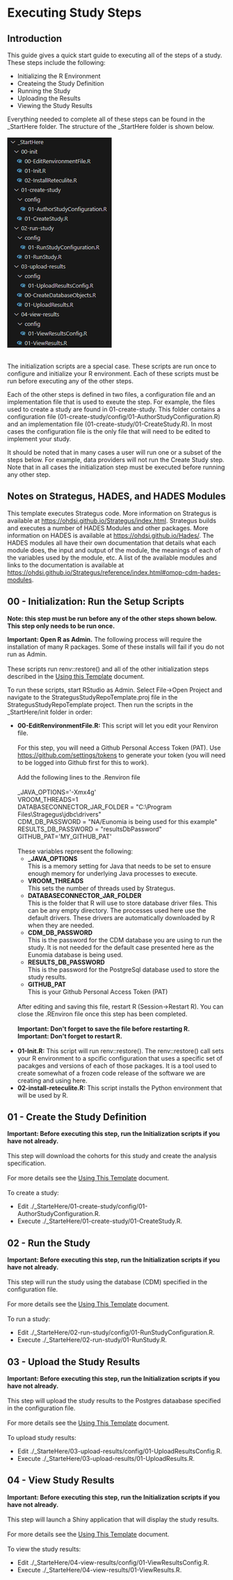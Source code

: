 Executing Study Steps
=================
## Introduction

This guide gives a quick start guide to executing all of the steps of a study. 
These steps include the following:
<ul>
	<li>
		Initializing the R Environment
	</li>
	<li>
		Createing the Study Definition
	</li>
	<li>
		Running the Study
	</li>
	<li>
		Uploading the Results
	</li>
	<li>
		Viewing the Study Results
	</li>
</ul>

Everything needed to complete all of these steps can be found in the _StartHere folder. 
The structure of the _StartHere folder is shown below. <br/>
<br/>
<img src="./img/file-structure.png" />
<br/><br/>

The initialization scripts are a special case.  These scripts are run once to configure and initialize your R environment. Each of these scripts must be run before executing any of the other steps. 

Each of the other steps is defined in two files, a configuration file and an implementation file that is used to exeute the step. For example, the files used to create a study are found in 01-create-study. This folder contains a configuration file (01-create-study/config/01-AuthorStudyConfiguration.R) and an implementation file (01-create-study/01-CreateStudy.R). In most cases the configuration file is the only file that will need to be edited to implement your study. 

It should be noted that in many cases a user will run one or a subset of the steps below. For example, data providers will not run the Create Study step. Note that in all cases the initialization step must be executed before running any other step. 

## Notes on Strategus, HADES, and HADES Modules
This template executes Strategus code.  More information on Strategus is available at https://ohdsi.github.io/Strategus/index.html.  Strategus builds and executes a number of HADES Modules and other packages. More information on HADES is available at https://ohdsi.github.io/Hades/.  The HADES modules all have their own documentation that details what each module does, the input and output of the module, the meanings of each of the variables used by the module, etc.  A list of the available modules and links to the documentation is available at https://ohdsi.github.io/Strategus/reference/index.html#omop-cdm-hades-modules.

## 00 - Initialization: Run the Setup Scripts
<b>Note: this step must be run before any of the other steps shown below. This step only needs to be run once. </b>
<br/>

<b>Important: Open R as Admin.</b> The following process will require the installation of many R packages.  Some of these installs will fail if you do not run as Admin.<br/><br/>
These scripts run renv::restore() and all of the other initialization steps described in the <a href="https://github.com/ohdsi-studies/StrategusStudyRepoTemplate/blob/main/template_docs/UsingThisTemplate.md">Using this Template</a> document. 

To run these scripts, start RStudio as Admin. Select File->Open Project and navigate to the StrategusStudyRepoTemplate.proj file in the StrategusStudyRepoTemplate project. Then run the scripts in the \_StartHere/init folder in order:
<ul>
	<li>
		<b>00-EditRenvironmentFile.R:</b> This script will let you edit your Renviron file. <br/>
		<br/>
		For this step, you will need a Github Personal Access Token (PAT). 
		Use <a href="https://github.com/settings/tokens">https://github.com/settings/tokens</a> to generate your token (you will need to be logged into Github first for this to work). <br/><br/>
		Add the following lines to the .Renviron file
		<br/><br/>
		_JAVA_OPTIONS='-Xmx4g'<br/>
    VROOM_THREADS=1<br/>
		DATABASECONNECTOR_JAR_FOLDER = "C:\Program Files\Stragegus\jdbc\drivers"<br/>
		CDM_DB_PASSWORD = "NA/Eunomia is being used for this example"<br/>
		RESULTS_DB_PASSWORD = "resultsDbPassword"<br/>
		GITHUB_PAT='MY_GITHUB_PAT'<br/>
		<br/>
		These variables represent the following:
		<ul>
			<li>
				<b>_JAVA_OPTIONS</b>
				<br/>
				This is a memory setting for Java that needs to be set to ensure enough memory for underlying Java processes to execute.
			</li>
			<li>
				<b>VROOM_THREADS</b>
				<br/>
				This sets the number of threads used by Strategus.
			</li>
			<li>
				<b>DATABASECONNECTOR_JAR_FOLDER</b>
				<br/>
				This is the folder that R will use to store database driver files. This can be any empty directory. The processes used here use the default drivers. These drivers are automatically downloaded by R when they are needed. 
			</li>
			<li>
				<b>CDM_DB_PASSWORD</b>
				<br/>
				This is the password for the CDM database you are using to run the study. It is not needed for the default case presented here as the Eunomia database is being used. 
			</li>
			<li>
				<b>RESULTS_DB_PASSWORD</b>
				<br/>
				This is the password for the PostgreSql database used to store the study results. 
			</li>
			<li>
				<b>GITHUB_PAT</b>
				<br/>
				This is your Github Personal Access Token (PAT)
			</li>
		</ul>
		<br/>
		After editing and saving this file, restart R (Session->Restart R). You can close the .REnviron file once this step has been completed.  <br/>
		<br/>
		<b>Important: Don't forget to save the file before restarting R.</b><br/>
		<b>Important: Don't forget to restart R.</b><br/>
		<br/>
	</li>
	<li>
		<b>01-Init.R:</b> This script will run renv::restore(). The renv::restore() call sets your R environment to a spcific configuration that uses a specific set of pacakges and versions of each of those packages.  It is a tool used to create somewhat of a frozen code release of the software we are creating and using here.  
	</li>
	<li>
		<b>02-install-reteculite.R:</b> This script installs the Python environment that will be used by R. 
	</li>
</ul>

## 01 - Create the Study Definition
<b>Important: Before executing this step, run the Initialization scripts if you have not already.</b>
<br/><br/>
This step will download the cohorts for this study and create the analysis specification.<br/>
<br/>
For more details see the <a href="../UsingThisTemplate.md">Using This Template</a> document. <br/>
<br/>
To create a study:
<ul>
	<li>
		Edit ./_StarteHere/01-create-study/config/01-AuthorStudyConfiguration.R. 
	</li>
	<li>
		Execute ./_StarteHere/01-create-study/01-CreateStudy.R.
	</li>
</ul>

## 02 - Run the Study 
<b>Important: Before executing this step, run the Initialization scripts if you have not already.</b>
<br/><br/>
This step will run the study using the database (CDM) specified in the configuration file.<br/>
<br/>
For more details see the <a href="../UsingThisTemplate.md">Using This Template</a> document. <br/>
<br/>
To run a study:
<ul>
	<li>
		Edit ./_StarteHere/02-run-study/config/01-RunStudyConfiguration.R. 
	</li>
	<li>
		Execute ./_StarteHere/02-run-study/01-RunStudy.R.
	</li>
</ul>

## 03 - Upload the Study Results 
<b>Important: Before executing this step, run the Initialization scripts if you have not already.</b>
<br/><br/>
This step will upload the study results to the Postgres dataabase specified in the configuration file.<br/>
<br/>
For more details see the <a href="../UsingThisTemplate.md">Using This Template</a> document. <br/>
<br/>
To upload study results:
<ul>
	<li>
		Edit ./_StarteHere/03-upload-results/config/01-UploadResultsConfig.R. 
	</li>
	<li>
		Execute ./_StarteHere/03-upload-results/01-UploadResults.R.
	</li>
</ul>

## 04 - View Study Results 
<b>Important: Before executing this step, run the Initialization scripts if you have not already.</b>
<br/><br/>
This step will launch a Shiny application that will display the study results.<br/>
<br/>
For more details see the <a href="../UsingThisTemplate.md">Using This Template</a> document. <br/>
<br/>
To view the study results:
<ul>
	<li>
		Edit ./_StarteHere/04-view-results/config/01-ViewResultsConfig.R. 
	</li>
	<li>
		Execute ./_StarteHere/04-view-results/01-ViewResults.R.
	</li>
</ul>

